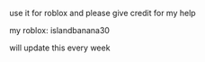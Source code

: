 use it for roblox and please give credit for my help


my roblox: islandbanana30


will update this every week
